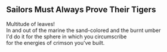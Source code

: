 Sailors Must Always Prove Their Tigers
--------------------------------------
Multitude of leaves!  
In and out of the marine the sand-colored and the burnt umber  
I'd do it for the sphere in which you circumscribe  
for the energies of crimson you've built.  
